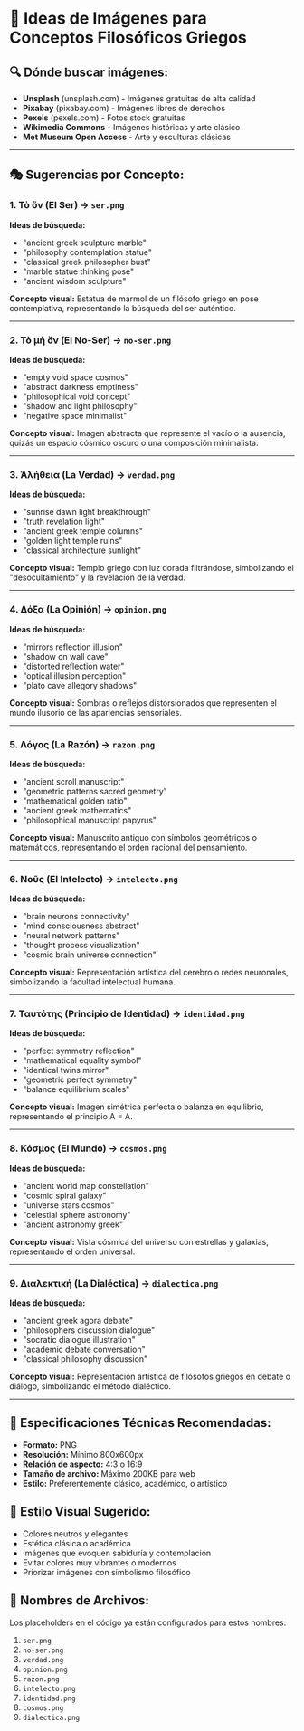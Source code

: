 # 📸 Ideas de Imágenes para Conceptos Filosóficos Griegos

## 🔍 **Dónde buscar imágenes:**
- **Unsplash** (unsplash.com) - Imágenes gratuitas de alta calidad
- **Pixabay** (pixabay.com) - Imágenes libres de derechos
- **Pexels** (pexels.com) - Fotos stock gratuitas
- **Wikimedia Commons** - Imágenes históricas y arte clásico
- **Met Museum Open Access** - Arte y esculturas clásicas

---

## 🎭 **Sugerencias por Concepto:**

### 1. **Τὸ ὄν (El Ser)** → `ser.png`
**Ideas de búsqueda:**
- "ancient greek sculpture marble"
- "philosophy contemplation statue"
- "classical greek philosopher bust"
- "marble statue thinking pose"
- "ancient wisdom sculpture"

**Concepto visual:** Estatua de mármol de un filósofo griego en pose contemplativa, representando la búsqueda del ser auténtico.

---

### 2. **Τὸ μὴ ὄν (El No-Ser)** → `no-ser.png`
**Ideas de búsqueda:**
- "empty void space cosmos"
- "abstract darkness emptiness"
- "philosophical void concept"
- "shadow and light philosophy"
- "negative space minimalist"

**Concepto visual:** Imagen abstracta que represente el vacío o la ausencia, quizás un espacio cósmico oscuro o una composición minimalista.

---

### 3. **Ἀλήθεια (La Verdad)** → `verdad.png`
**Ideas de búsqueda:**
- "sunrise dawn light breakthrough"
- "truth revelation light"
- "ancient greek temple columns"
- "golden light temple ruins"
- "classical architecture sunlight"

**Concepto visual:** Templo griego con luz dorada filtrándose, simbolizando el "desocultamiento" y la revelación de la verdad.

---

### 4. **Δόξα (La Opinión)** → `opinion.png`
**Ideas de búsqueda:**
- "mirrors reflection illusion"
- "shadow on wall cave"
- "distorted reflection water"
- "optical illusion perception"
- "plato cave allegory shadows"

**Concepto visual:** Sombras o reflejos distorsionados que representen el mundo ilusorio de las apariencias sensoriales.

---

### 5. **Λόγος (La Razón)** → `razon.png`
**Ideas de búsqueda:**
- "ancient scroll manuscript"
- "geometric patterns sacred geometry"
- "mathematical golden ratio"
- "ancient greek mathematics"
- "philosophical manuscript papyrus"

**Concepto visual:** Manuscrito antiguo con símbolos geométricos o matemáticos, representando el orden racional del pensamiento.

---

### 6. **Νοῦς (El Intelecto)** → `intelecto.png`
**Ideas de búsqueda:**
- "brain neurons connectivity"
- "mind consciousness abstract"
- "neural network patterns"
- "thought process visualization"
- "cosmic brain universe connection"

**Concepto visual:** Representación artística del cerebro o redes neuronales, simbolizando la facultad intelectual humana.

---

### 7. **Ταυτότης (Principio de Identidad)** → `identidad.png`
**Ideas de búsqueda:**
- "perfect symmetry reflection"
- "mathematical equality symbol"
- "identical twins mirror"
- "geometric perfect symmetry"
- "balance equilibrium scales"

**Concepto visual:** Imagen simétrica perfecta o balanza en equilibrio, representando el principio A = A.

---

### 8. **Κόσμος (El Mundo)** → `cosmos.png`
**Ideas de búsqueda:**
- "ancient world map constellation"
- "cosmic spiral galaxy"
- "universe stars cosmos"
- "celestial sphere astronomy"
- "ancient astronomy greek"

**Concepto visual:** Vista cósmica del universo con estrellas y galaxias, representando el orden universal.

---

### 9. **Διαλεκτική (La Dialéctica)** → `dialectica.png`
**Ideas de búsqueda:**
- "ancient greek agora debate"
- "philosophers discussion dialogue"
- "socratic dialogue illustration"
- "academic debate conversation"
- "classical philosophy discussion"

**Concepto visual:** Representación artística de filósofos griegos en debate o diálogo, simbolizando el método dialéctico.

---

## 📐 **Especificaciones Técnicas Recomendadas:**
- **Formato:** PNG
- **Resolución:** Mínimo 800x600px
- **Relación de aspecto:** 4:3 o 16:9
- **Tamaño de archivo:** Máximo 200KB para web
- **Estilo:** Preferentemente clásico, académico, o artístico

## 🎨 **Estilo Visual Sugerido:**
- Colores neutros y elegantes
- Estética clásica o académica
- Imágenes que evoquen sabiduría y contemplación
- Evitar colores muy vibrantes o modernos
- Priorizar imágenes con simbolismo filosófico

## 📝 **Nombres de Archivos:**
Los placeholders en el código ya están configurados para estos nombres:
1. `ser.png`
2. `no-ser.png`
3. `verdad.png`
4. `opinion.png`
5. `razon.png`
6. `intelecto.png`
7. `identidad.png`
8. `cosmos.png`
9. `dialectica.png`
